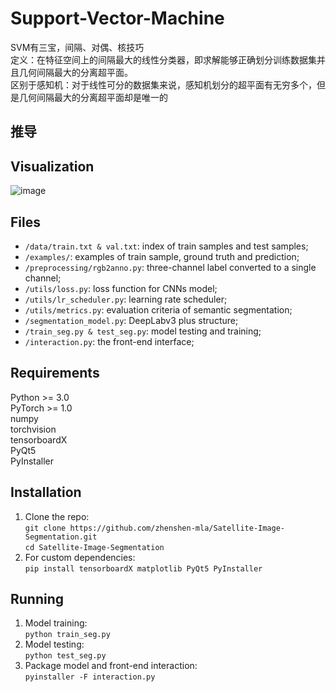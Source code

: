 # Support-Vector-Machine
SVM有三宝，间隔、对偶、核技巧  
定义：在特征空间上的间隔最大的线性分类器，即求解能够正确划分训练数据集并且几何间隔最大的分离超平面。  
区别于感知机：对于线性可分的数据集来说，感知机划分的超平面有无穷多个，但是几何间隔最大的分离超平面却是唯一的
  
## 推导  

## Visualization
![image](https://github.com/zhenshen-mla/Satellite-Image-Segmentation/blob/master/examples/example.jpg)

## Files
  * `/data/train.txt & val.txt`: index of train samples and test samples;
  * `/examples/`: examples of train sample, ground truth and prediction;   
  * `/preprocessing/rgb2anno.py`: three-channel label converted to a single channel;   
  * `/utils/loss.py`: loss function for CNNs model;   
  * `/utils/lr_scheduler.py`: learning rate scheduler;
  * `/utils/metrics.py`: evaluation criteria of semantic segmentation;   
  * `/segmentation_model.py`: DeepLabv3 plus structure;
  * `/train_seg.py & test_seg.py`: model testing and training;
  * `/interaction.py`: the front-end interface;
  
## Requirements  

  Python >= 3.0  
  PyTorch >= 1.0  
  numpy  
  torchvision  
  tensorboardX  
  PyQt5  
  PyInstaller  
  

## Installation
  1. Clone the repo:   
    ```
    git clone https://github.com/zhenshen-mla/Satellite-Image-Segmentation.git   
    ```   
    ```
    cd Satellite-Image-Segmentation   
    ```
  2. For custom dependencies:   
    ```
    pip install tensorboardX matplotlib PyQt5 PyInstaller   
    ```

## Running
  1. Model training:   
    ```
    python train_seg.py   
    ```   
  2. Model testing:   
    ```
    python test_seg.py   
    ```
  3. Package model and front-end interaction:   
    ```
    pyinstaller -F interaction.py   
    ```

